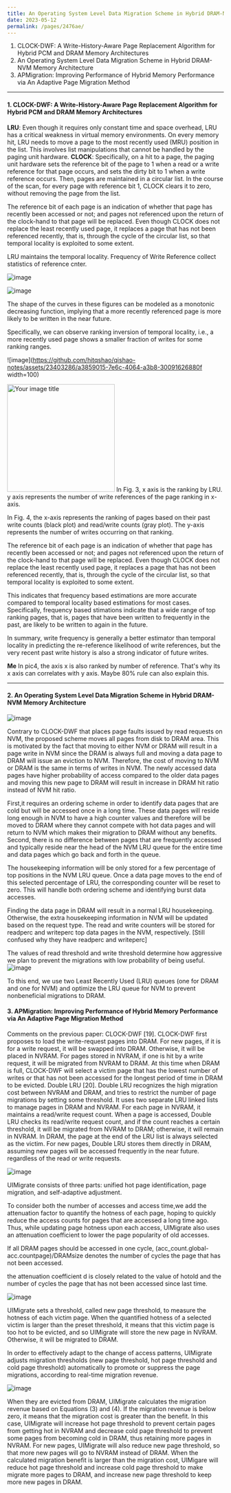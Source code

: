 ```yaml
---
title: An Operating System Level Data Migration Scheme in Hybrid DRAM-NVM Memory Architecture
date: 2023-05-12 
permalink: /pages/2476ae/
---
```


1. CLOCK-DWF: A Write-History-Aware Page Replacement Algorithm for Hybrid PCM and DRAM Memory Architectures
2. An Operating System Level Data Migration Scheme in Hybrid DRAM-NVM Memory Architecture
3. APMigration: Improving Performance of Hybrid Memory Performance via An Adaptive Page Migration Method

---
#### 1. CLOCK-DWF: A Write-History-Aware Page Replacement Algorithm for Hybrid PCM and DRAM Memory Architectures
**LRU**:
Even though it requires only constant time and space overhead, LRU has a critical weakness in virtual memory environments. On every memory hit, LRU needs to move a page to the most recently used (MRU) position in the list. This involves list manipulations that cannot be handled by the paging unit hardware.
**CLOCK**: 
Specifically, on a hit to a page, the paging unit hardware sets the reference bit of the page to 1 when a read or a write reference for that page occurs, and sets the dirty bit to 1 when a write reference occurs. Then, pages are maintained in a circular list.
In the course of the scan, for every page with reference bit 1, CLOCK clears it to zero, without removing the page from the list.

The reference bit of each page is an indication of whether that page has recently been accessed or not; and pages not referenced upon the return of the clock-hand to that page will be replaced. Even though CLOCK does not replace the least recently used page, it replaces a page that has not been referenced recently, that is, through the cycle of the circular list, so that temporal locality is exploited to some extent.

LRU maintains the temporal locality. 
Frequency of Write Reference collect statistics of reference cnter.

![image](https://github.com/hitqshao/qishao-notes/assets/23403286/bb52315d-df24-4598-84e9-2d7b05db5683)

![image](https://github.com/hitqshao/qishao-notes/assets/23403286/3743af17-f2fa-46d2-b527-54aedf9ff09a)

The shape of the curves in these figures can be modeled as a monotonic decreasing function, implying that a more recently referenced page is more likely to be written in the near future.

Specifically, we can observe ranking inversion of temporal locality, i.e., a more recently used page shows a smaller fraction of writes for some ranking ranges.

![image](https://github.com/hitqshao/qishao-notes/assets/23403286/a3859015-7e6c-4064-a3b8-30091626880f width=100)

<img src="[https://github.com/hitqshao/qishao-notes/assets/23403286/a3859015-7e6c-4064-a3b8-30091626880f]" alt="Your image title" width="250"/>
In Fig. 3, x axis is the ranking by LRU.
y axis represents the number of write references of the page ranking in x-axis.

In Fig. 4, the x-axis represents the ranking of pages based on their past write counts (black plot) and read/write counts (gray plot).
The y-axis represents the number of writes occurring on that ranking.

The reference bit of each page is an indication of whether that page has recently been accessed or not; and pages not referenced upon the return of the clock-hand to that page will be replaced. Even though CLOCK does not replace the least recently used page, it replaces a page that has not been referenced recently, that is, through the cycle of the circular list, so that temporal locality is exploited to some extent.

This indicates that frequency based estimations are more accurate compared to temporal locality based estimations for most cases. Specifically, frequency based stimations indicate that a wide range of top ranking pages, that is, pages that have been written to frequently in the past, are likely to be written to again in the future.

In summary, write frequency is generally a better estimator than temporal locality in predicting the re-reference likelihood of write references, but the very recent past write history is also a strong indicator of future writes.

**Me**
In pic4, the axis x is also ranked by number of reference. That's why its x axis can correlates with y axis.
Maybe 80% rule can also explain this.

---
#### 2. An Operating System Level Data Migration Scheme in Hybrid DRAM-NVM Memory Architecture
![image](https://github.com/hitqshao/qishao-notes/assets/23403286/83bec501-7aa0-4c08-a8dc-5cdb375ef834)

Contrary to CLOCK-DWF that places page faults issued by read requests on NVM, the proposed scheme moves all pages from disk to DRAM area. This is motivated by the fact that moving to either NVM or DRAM will result in a page write in NVM since the DRAM is always full and moving a data page to DRAM will issue an eviction to NVM. Therefore, the cost of moving to NVM or DRAM is the same in terms of writes in NVM. The newly accessed data pages have higher probability of access compared to the older data pages and moving this new page to DRAM will result in increase in DRAM hit ratio instead of NVM hit ratio.

First,it requires an ordering scheme in order to identify data pages that are cold but will be accessed once in a long time. These data pages will reside long enough in NVM to have a high counter values and therefore will be moved to DRAM where they cannot compete with hot data pages and will return to NVM which makes their migration to DRAM without any benefits. Second, there is no difference between pages that are frequently accessed and typically reside near the head of the NVM LRU queue for the entire time and data pages which go back and forth in the queue.

The housekeeping information will be only stored for a few percentage of top positions in the NVM LRU queue. Once a data page moves to the end of this selected percentage of LRU, the corresponding counter will be reset to zero. This will handle both ordering scheme and identifying burst data accesses.

Finding the data page in DRAM will result in a normal LRU housekeeping. Otherwise, the extra housekeeping information in NVM will be updated based on the request type. The read and write counters will be stored for readperc and writeperc top data pages in the NVM, respectively. 
[Still confused why they have readperc and writeperc]

The values of read threshold and write threshold determine how aggressive we plan to prevent the migrations with low probability of being useful.
![image](https://github.com/hitqshao/qishao-notes/assets/23403286/1e29cb59-437f-4499-adf9-c43d1388bc43)

To this end, we use two Least Recently Used (LRU) queues (one for DRAM and one for NVM) and optimize the LRU queue for NVM to prevent nonbeneficial migrations to DRAM.

#### 3. APMigration: Improving Performance of Hybrid Memory Performance via An Adaptive Page Migration Method
Comments on the previous paper:
CLOCK-DWF [19]. CLOCK-DWF first proposes to load the write-request pages into DRAM. For new pages, if it is for a write request, it will be swapped into DRAM. Otherwise, it will be placed in NVRAM. For pages stored in NVRAM, if one is hit by a write request, it will be migrated from NVRAM to DRAM. At this time when DRAM is full, CLOCK-DWF will select a victim page that has the lowest number of writes or that has not been accessed for the longest period of time in DRAM to be evicted.
Double LRU [20]. Double LRU recognizes the high migration cost between NVRAM and DRAM, and tries to restrict the number of page migrations by setting some threshold. It uses two separate LRU linked lists to manage pages in DRAM and NVRAM. For each page in NVRAM, it maintains a read/write request count. When a page is accessed, Double LRU checks its read/write request count, and if the count reaches a certain threshold, it will be migrated from NVRAM to DRAM; otherwise, it will remain in NVRAM. In DRAM, the page at the end of the LRU list is always selected as the victim. For new pages, Double LRU stores them directly in DRAM, assuming new pages will be accessed frequently in the near future. regardless of the read or write requests.

![image](https://github.com/hitqshao/qishao-notes/assets/23403286/ce0ed6ce-164f-4d40-b088-0060b4c3de7a)

UIMigrate consists of three parts: unified hot page identification, page migration, and self-adaptive adjustment.

To consider both the number of accesses and access time,we add the attenuation factor to quantify the hotness of each page, hoping to quickly reduce the access counts for pages that are accessed a long time ago. Thus, while updating page hotness upon each access, UIMigrate also uses an attenuation coefficient to lower the page popularity of old accesses.

If all DRAM pages should be accessed in one cycle, (acc_count.global-acc.countpage)/DRAMsize denotes the number of cycles the page that has not been accessed.

the attenuation coefficient d is closely related to the value of hotold and the number of cycles the page that has not been accessed since last time. 

![image](https://github.com/hitqshao/qishao-notes/assets/23403286/81ee2ea8-9abb-43b0-a69f-dccebe4cbc3e)

UIMigrate sets a threshold, called new page threshold, to measure the hotness of each victim page. When the quantified hotness of a selected victim is larger than the preset threshold, it means that this victim page is too hot to be evicted, and so UIMigrate will store the new page in NVRAM. Otherwise, it will be migrated to DRAM.

In order to effectively adapt to the change of access patterns, UIMigrate adjusts migration thresholds (new page threshold, hot page threshold and cold page threshold) automatically to promote or suppress the page migrations, according to real-time migration revenue.

![image](https://github.com/hitqshao/qishao-notes/assets/23403286/d31942fa-876d-4eec-a2db-69d0d55ef0cb)

When they are evicted from DRAM, UIMigrate calculates the migration revenue based on Equations (3) and (4). 
If the migration revenue is below zero, it means that the migration cost is greater than the benefit. In this case, UIMigrate will increase hot page threshold to prevent certain pages from getting hot in NVRAM and decrease cold page threshold to prevent some pages from becoming cold in DRAM, thus retaining more pages in NVRAM. For new pages, UIMigrate will also reduce new page threshold, so that more new pages will go to NVRAM instead of DRAM. When the calculated migration benefit is larger than the migration cost, UIMigare will reduce hot page threshold and increase cold page threshold to make migrate more pages to DRAM, and increase new page threshold to keep more new pages in DRAM.

